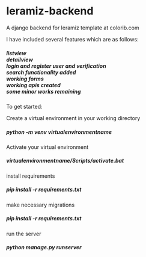 # leramiz-backend
A django backend for leramiz template at colorib.com

I have included several features which are as follows:
<h5>listview<br/>
detailview<br/>
login and register user and verification <br/>
search functionality added<br/>
working forms<br/>
working apis created<br/>
some minor works remaining<br/>
 </h5>
To get started:

Create a virtual environment in your working directory
<h5>python -m venv virtualenvironmentname</h5>

Activate your virtual environment
<h5>virtualenvironmentname/Scripts/activate.bat</h5>

install requirements
<h5>pip install -r requirements.txt</h5>

make necessary migrations
<h5>pip install -r requirements.txt</h5>

run the server
<h5>python manage.py runserver</h5>
